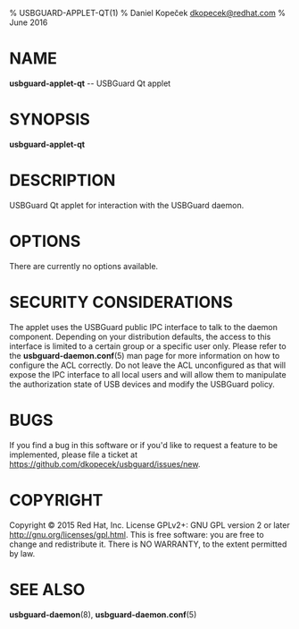 % USBGUARD-APPLET-QT(1)
% Daniel Kopeček <dkopecek@redhat.com>
% June 2016

# NAME

**usbguard-applet-qt** -- USBGuard Qt applet

# SYNOPSIS

**usbguard-applet-qt**

# DESCRIPTION

USBGuard Qt applet for interaction with the USBGuard daemon.

# OPTIONS

There are currently no options available.

# SECURITY CONSIDERATIONS

The applet uses the USBGuard public IPC interface to talk to the daemon component. Depending on your distribution defaults, the access to this interface is limited to a certain group or a specific user only. Please refer to the **usbguard-daemon.conf**(5) man page for more information on how to configure the ACL correctly. Do not leave the ACL unconfigured as that will expose the IPC interface to all local users and will allow them to manipulate the authorization state of USB devices and modify the USBGuard policy.

# BUGS

If you find a bug in this software or if you'd like to request a feature to be implemented, please file a ticket at <https://github.com/dkopecek/usbguard/issues/new>.

# COPYRIGHT

Copyright © 2015 Red Hat, Inc.  License GPLv2+: GNU GPL version 2 or later <http://gnu.org/licenses/gpl.html>. This is free software: you are free to change and redistribute it.  There is NO WARRANTY, to the extent permitted by law.

# SEE ALSO

**usbguard-daemon**(8), **usbguard-daemon.conf**(5)
